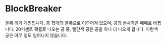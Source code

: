 # BlockBreaker

블록 깨기 게임입니다.
총 15개의 블록으로 이루어져 있으며, 공의 반사각은 때때로 바뀝니다.
20퍼센트 확률로 나오는 공 중, 빨간색 공은 공을 하나 더 나오게 합니다.
파란색 공은 아무 일도 일어나지 않습니다.
